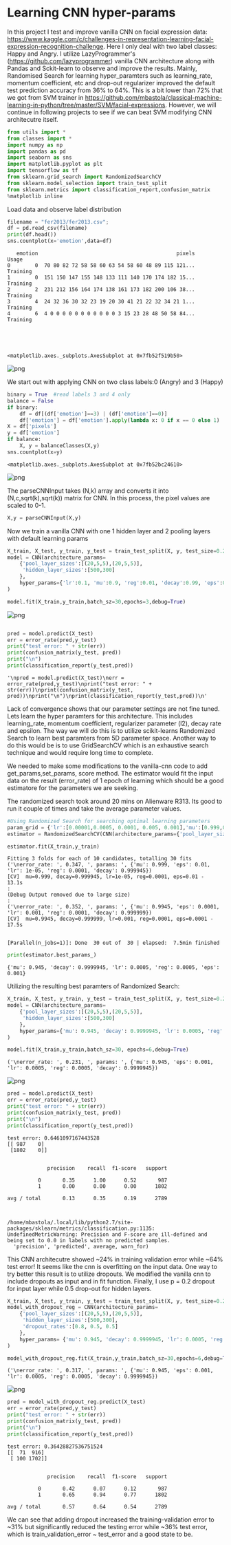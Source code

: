 
# Learning CNN hyper-params

In this project I test and improve vanilla CNN on facial expression data: https://www.kaggle.com/c/challenges-in-representation-learning-facial-expression-recognition-challenge. Here I only deal with two label classes: Happy and Angry. I utilize LazyProgrammer's (https://github.com/lazyprogrammer) vanilla CNN architecture along with Pandas and Sckit-learn to observe and improve the results. Mainly, Randomised Search for learning hyper_paramters such as learning_rate, momentum coefficient, etc and drop-out regularizer improved the default test prediction accuracy from 36% to 64%. This is a bit lower than 72% that we got from SVM trainer in https://github.com/mbastola/classical-machine-learning-in-python/tree/master/SVM/facial-expressions. However, we will continue in following projects to see if we can beat SVM modifying CNN architecutre itself.


```python
from utils import *
from classes import *
import numpy as np
import pandas as pd
import seaborn as sns
import matplotlib.pyplot as plt
import tensorflow as tf
from sklearn.grid_search import RandomizedSearchCV
from sklearn.model_selection import train_test_split
from sklearn.metrics import classification_report,confusion_matrix
%matplotlib inline
```

Load data and observe label distribution


```python
filename = "fer2013/fer2013.csv";
df = pd.read_csv(filename)
print(df.head())
sns.countplot(x='emotion',data=df)
```

       emotion                                             pixels     Usage
    0        0  70 80 82 72 58 58 60 63 54 58 60 48 89 115 121...  Training
    1        0  151 150 147 155 148 133 111 140 170 174 182 15...  Training
    2        2  231 212 156 164 174 138 161 173 182 200 106 38...  Training
    3        4  24 32 36 30 32 23 19 20 30 41 21 22 32 34 21 1...  Training
    4        6  4 0 0 0 0 0 0 0 0 0 0 0 3 15 23 28 48 50 58 84...  Training





    <matplotlib.axes._subplots.AxesSubplot at 0x7fb52f519b50>




![png](output_4_2.png)


We start out with applying CNN on two class labels:0 (Angry) and  3 (Happy)


```python
binary = True  #read labels 3 and 4 only 
balance = False
if binary:
    df = df[(df['emotion']==3) | (df['emotion']==0)]
    df['emotion'] = df['emotion'].apply(lambda x: 0 if x == 0 else 1)
X = df['pixels']
y = df['emotion']
if balance:
    X, y = balanceClasses(X,y)
sns.countplot(x=y)
```




    <matplotlib.axes._subplots.AxesSubplot at 0x7fb52bc24610>




![png](output_6_1.png)


The parseCNNInput takes (N,k) array and converts it into (N,c,sqrt(k),sqrt(k)) matrix for CNN. In this process, the pixel values are scaled to 0-1. 


```python
X,y = parseCNNInput(X,y)
```

Now we train a vanilla CNN with one 1 hidden layer and 2 pooling layers with default learning params


```python
X_train, X_test, y_train, y_test = train_test_split(X, y, test_size=0.2, random_state=42)
model = CNN(architecture_params=
    {'pool_layer_sizes':[(20,5,5),(20,5,5)],
     'hidden_layer_sizes':[500,300]
    },
    hyper_params={'lr':0.1, 'mu':0.9, 'reg':0.01, 'decay':0.99, 'eps':0.0001} 
)
```


```python
model.fit(X_train,y_train,batch_sz=30,epochs=3,debug=True)
```

![png](output_11_1.png)


```python

pred = model.predict(X_test)
err = error_rate(pred,y_test)
print("test error: " + str(err))
print(confusion_matrix(y_test, pred))
print("\n")
print(classification_report(y_test,pred))

```




    '\npred = model.predict(X_test)\nerr = error_rate(pred,y_test)\nprint("test error: " + str(err))\nprint(confusion_matrix(y_test, pred))\nprint("\n")\nprint(classification_report(y_test,pred))\n'



Lack of convergence shows that our parameter settings are not fine tuned. Lets learn the hyper paramters for this architecture. This includes learning_rate, momentum coefficient, regularizer parameter (l2), decay rate and epsilon. The way we will do this is to utilize scikit-learns Randomized Search to learn best paramters from 5D parameter space. Another way to do this would be is to use GridSearchCV which is an exhaustive search technique and would require long time to complete. 

We needed to make some modifications to the vanilla-cnn code to add get_params,set_params, score method. The estimator would fit the input data on the result (error_rate) of 1 epoch of learning which should be a good estimatore for the parameters we are seeking.

The randomized search took around 20 mins on Alienware R313. Its good to run it couple of times and take the average parameter values.  


```python
#Using Randomized Search for searching optimal learning parameters
param_grid = {'lr':[0.00001,0.0005, 0.0001, 0.005, 0.001],'mu':[0.999,0.9945,0.99,0.945,0.9],'reg':[0.00001,0.00005,0.0001,0.0005,0.001],'decay':[0.999999,0.9999945,0.99999,0.999945,0.9999],'eps':[0.0001,0.0005,0.001,0.005,0.01]}
estimator = RandomizedSearchCV(CNN(architecture_params={'pool_layer_sizes':[(20,5,5),(20,5,5)],'hidden_layer_sizes':[500,300]}),param_grid, verbose=2)
```


```python
estimator.fit(X_train,y_train)
```

    Fitting 3 folds for each of 10 candidates, totalling 30 fits
    ('\nerror_rate: ', 0.347, ', params: ', {'mu': 0.999, 'eps': 0.01, 'lr': 1e-05, 'reg': 0.0001, 'decay': 0.999945})
    [CV]  mu=0.999, decay=0.999945, lr=1e-05, reg=0.0001, eps=0.01 -  13.1s
    :
    (Debug Output removed due to large size)
    :
    ('\nerror_rate: ', 0.352, ', params: ', {'mu': 0.9945, 'eps': 0.0001, 'lr': 0.001, 'reg': 0.0001, 'decay': 0.999999})
    [CV]  mu=0.9945, decay=0.999999, lr=0.001, reg=0.0001, eps=0.0001 -  17.5s


    [Parallel(n_jobs=1)]: Done  30 out of  30 | elapsed:  7.5min finished

```python
print(estimator.best_params_)
```

    {'mu': 0.945, 'decay': 0.9999945, 'lr': 0.0005, 'reg': 0.0005, 'eps': 0.001}


Utilizing the resulting best paramters of Randomized Search:


```python
X_train, X_test, y_train, y_test = train_test_split(X, y, test_size=0.2, random_state=42)
model = CNN(architecture_params=
    {'pool_layer_sizes':[(20,5,5),(20,5,5)],
     'hidden_layer_sizes':[500,300] 
    },
    hyper_params={'mu': 0.945, 'decay': 0.9999945, 'lr': 0.0005, 'reg': 0.0005, 'eps': 0.001}
)
```


```python
model.fit(X_train,y_train,batch_sz=30, epochs=6,debug=True)
```
    ('\nerror_rate: ', 0.231, ', params: ', {'mu': 0.945, 'eps': 0.001, 'lr': 0.0005, 'reg': 0.0005, 'decay': 0.9999945})


![png](output_19_1.png)



```python
pred = model.predict(X_test)
err = error_rate(pred,y_test)
print("test error: " + str(err))
print(confusion_matrix(y_test, pred))
print("\n")
print(classification_report(y_test,pred))
```

    test error: 0.6461097167443528
    [[ 987    0]
     [1802    0]]
    
    
                 precision    recall  f1-score   support
    
              0       0.35      1.00      0.52       987
              1       0.00      0.00      0.00      1802
    
    avg / total       0.13      0.35      0.19      2789
    


    /home/mbastola/.local/lib/python2.7/site-packages/sklearn/metrics/classification.py:1135: UndefinedMetricWarning: Precision and F-score are ill-defined and being set to 0.0 in labels with no predicted samples.
      'precision', 'predicted', average, warn_for)


This CNN architecutre showed ~24% in training validation error while ~64% test error! It seems like the cnn is overfitting on the input data. One way to try better this result is to utilize dropouts. We modified the vanilla cnn to include dropouts as input and in fit function. Finally, I use p = 0.2 dropout for input layer while 0.5 drop-out for hidden layers. 


```python
X_train, X_test, y_train, y_test = train_test_split(X, y, test_size=0.2,random_state=42)
model_with_dropout_reg = CNN(architecture_params=
    {'pool_layer_sizes':[(20,5,5),(20,5,5)],
     'hidden_layer_sizes':[500,300], 
     'dropout_rates':[0.8, 0.5, 0.5]
    },
    hyper_params= {'mu': 0.945, 'decay': 0.9999945, 'lr': 0.0005, 'reg': 0.0005, 'eps': 0.001}
)
```


```python
model_with_dropout_reg.fit(X_train,y_train,batch_sz=30,epochs=6,debug=True)
```
    ('\nerror_rate: ', 0.317, ', params: ', {'mu': 0.945, 'eps': 0.001, 'lr': 0.0005, 'reg': 0.0005, 'decay': 0.9999945})



![png](output_23_1.png)



```python
pred = model_with_dropout_reg.predict(X_test)
err = error_rate(pred,y_test)
print("test error: " + str(err))
print(confusion_matrix(y_test, pred))
print("\n")
print(classification_report(y_test,pred))
```

    test error: 0.36428827536751524
    [[  71  916]
     [ 100 1702]]
    
    
                 precision    recall  f1-score   support
    
              0       0.42      0.07      0.12       987
              1       0.65      0.94      0.77      1802
    
    avg / total       0.57      0.64      0.54      2789
    


We can see that adding dropout increased the training-validation error to ~31% but significantly reduced the testing error while ~36% test error, which is train_validation_error ~ test_error and a good state to be.
